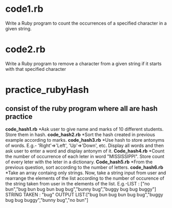 # code1.rb

Write a Ruby program to count the occurrences of a specified character in a given string. 

# code2.rb

Write a Ruby program to remove a character from a given string if it starts with that specified character 

# practice_rubyHash

## consist of the ruby program where all are hash practice ##
**code_hash1.rb** 
*Ask user to give name and marks of 10 different students. Store them in hash.
**code_hash2.rb** 
*Sort the hash created in previous example according to marks.
**code_hash3.rb**
*Use hash to store antonyms of words. E.g.- 'Right'=>'Left', 'Up'=>'Down', etc. Display all words and then ask user to enter a word and display antonym of it.
**Code_hash4.rb** 
*Count the number of occurrence of each leter in word "MISSISSIPPI". Store count of every leter with the leter in a dictionary.
**Code_hash5.rb** 
*From the previous question, sort according to the number of letters.
**code_hash6.rb** 
*Take an array containg only strings. Now, take a string input from user and rearrange the elements of the list according to the number of occurence of the string taken from user in the elements of the list.
E.g.-LIST : ["no bun","bug bun bug bun bug bug","bunny bug","buggy bug bug buggy"]
STRING TAKEN : "bug"
OUTPUT LIST:["bug bun bug bun bug bug","buggy bug bug buggy","bunny bug","no bun"]
